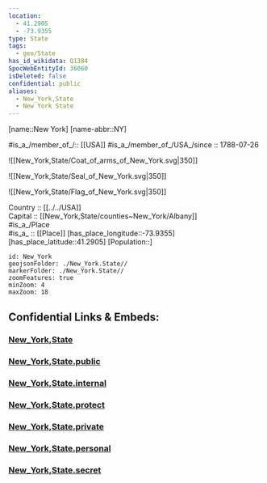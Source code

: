 ```yaml
---
location:
  - 41.2905
  - -73.9355
type: State
tags:
  - geo/State
has_id_wikidata: Q1384
SpocWebEntityId: 36060
isDeleted: false
confidential: public
aliases:
  - New_York,State
  - New York State
---
```


[name::New York] 
[name-abbr::NY] 

#is_a_/member_of_/:: [[USA]]
#is_a_/member_of_/USA_/since :: 1788-07-26 

![[New_York,State/Coat_of_arms_of_New_York.svg|350]]  

![[New_York,State/Seal_of_New_York.svg|350]]  

![[New_York,State/Flag_of_New_York.svg|350]]  

Country :: [[../../USA]]  
Capital :: [[New_York,State/counties~New_York/Albany]]  
#is_a_/Place  
#is_a_ :: [[Place]] 
[has_place_longitude::-73.9355] 
[has_place_latitude::41.2905] 
[Population::] 



```leaflet
id: New_York
geojsonFolder: ./New_York.State//
markerFolder: ./New_York.State//
zoomFeatures: true 
minZoom: 4 
maxZoom: 18
```


## Confidential Links & Embeds: 

### [New_York,State](/_Standards/Earth/Continent/America~North/USA/USA~Eastern/New_York,State.md) 

### [New_York,State.public](/_public/Earth/Continent/America~North/USA/USA~Eastern/New_York,State.public.md) 

### [New_York,State.internal](/_internal/Earth/Continent/America~North/USA/USA~Eastern/New_York,State.internal.md) 

### [New_York,State.protect](/_protect/Earth/Continent/America~North/USA/USA~Eastern/New_York,State.protect.md) 

### [New_York,State.private](/_private/Earth/Continent/America~North/USA/USA~Eastern/New_York,State.private.md) 

### [New_York,State.personal](/_personal/Earth/Continent/America~North/USA/USA~Eastern/New_York,State.personal.md) 

### [New_York,State.secret](/_secret/Earth/Continent/America~North/USA/USA~Eastern/New_York,State.secret.md)


